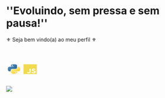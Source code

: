 <!DOCTYPE html>
<head>
      <h1>''Evoluindo, sem pressa e sem pausa!'' </h1>
      </head>
      ⚜️ Seja bem vindo(a) ao meu perfil ⚜️

#

<div style="display: inline_block"><br>
      <img align="center" alt="bruno-Python" height="32" width="42" src="https://raw.githubusercontent.com/devicons/devicon/master/icons/python/python-original.svg">
      <img align="center" alt="Bruno-Js" height="27" width="37" src="https://raw.githubusercontent.com/devicons/devicon/master/icons/javascript/javascript-plain.svg">

##

<div>
  <a href="https://www.linkedin.com/in/obrunofelicio/" target="_blank"><img src="https://img.shields.io/badge/LinkedIn-%230077B5.svg?&style=flat-square&logo=linkedin&logoColor=white"></a>
      
      
  
  </div>
  
  
   

